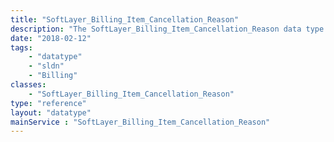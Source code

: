 ```yaml
---
title: "SoftLayer_Billing_Item_Cancellation_Reason"
description: "The SoftLayer_Billing_Item_Cancellation_Reason data type contains cancellation reasons. "
date: "2018-02-12"
tags:
    - "datatype"
    - "sldn"
    - "Billing"
classes:
    - "SoftLayer_Billing_Item_Cancellation_Reason"
type: "reference"
layout: "datatype"
mainService : "SoftLayer_Billing_Item_Cancellation_Reason"
---
```

